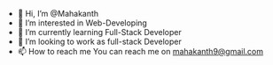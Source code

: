 - 👋 Hi, I’m @Mahakanth
- 👀 I’m interested in Web-Developing
- 🌱 I’m currently learning Full-Stack Developer
- 💞️ I’m looking to work as full-stack Developer 
- 📫 How to reach me 
You can reach me on mahakanth9@gmail.com
<!---
Mahakanth/Mahakanth is a ✨ special ✨ repository because its `README.md` (this file) appears on your GitHub profile.
You can click the Preview link to take a look at your changes.
--->
